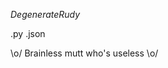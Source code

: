 *DegenerateRudy*

.py .json

\o/ Brainless mutt who's useless \o/ 

 

<!---
Rudy6/Rudy6 is a ✨ special ✨ repository because its `README.md` (this file) appears on your GitHub profile.
You can click the Preview link to take a look at your changes.
--->
